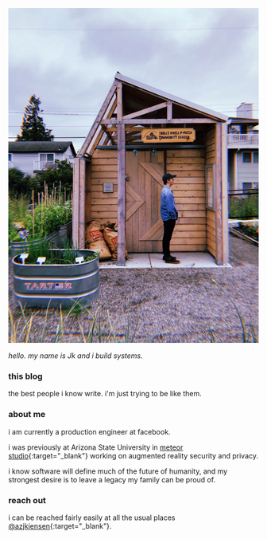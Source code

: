 ![me in all my glory](/../images/me2.jpg "me in all my glory")

_hello. my name is Jk and i build systems._

### this blog

the best people i know write. i'm just trying to be like them.

### about me

i am currently a production engineer at facebook.

i was previously at Arizona State University in [meteor studio](http://meteor.ame.asu.edu/){:target="_blank"} working on augmented reality security and privacy.

i know software will define much of the future of humanity, and my strongest desire is to leave a legacy my family can be proud of.

### reach out

i can be reached fairly easily at all the usual places [@azjkjensen](https://www.facebook.com/lovedonesandzeros){:target="_blank"}.

